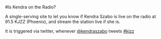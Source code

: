 #Is Kendra on the Radio?

A single-serving site to let you know if Kendra Szabo is live on the radio at 91.5 KJZZ (Phoenix), and stream the station live if she is.

It is triggered via twitter, whenever [@kendraszabo](https://twitter.com/kendraszabo) tweets [#kjzz](https://twitter.com/search?q=%23kjzz&src=hash)
